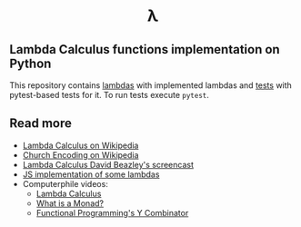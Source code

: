 <h1 align="center">λ</h1>

## Lambda Calculus functions implementation on Python

This repository contains [lambdas](./lambdas/) with implemented lambdas and [tests](./tests/) with pytest-based tests for it. To run tests execute `pytest`.

## Read more

* [Lambda Calculus on Wikipedia](https://en.wikipedia.org/wiki/Lambda_calculus)
* [Church Encoding on Wikipedia](https://en.wikipedia.org/wiki/Church_encoding)
* [Lambda Calculus David Beazley's screencast](https://youtu.be/5C6sv7-eTKg)
* [JS implementation of some lambdas](https://github.com/gtramontina/lambda)
* Computerphile videos:
    * [Lambda Calculus](https://youtu.be/eis11j_iGMs)
    * [What is a Monad?](https://youtu.be/t1e8gqXLbsU)
    * [Functional Programming's Y Combinator](https://youtu.be/9T8A89jgeTI)
